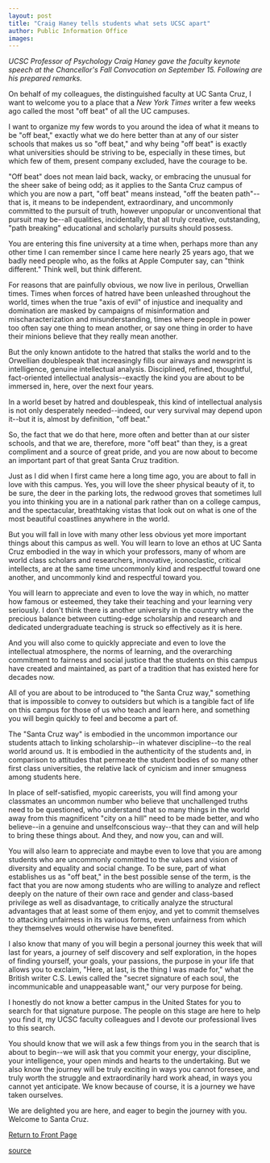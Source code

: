 ```yaml
---
layout: post
title: "Craig Haney tells students what sets UCSC apart"
author: Public Information Office
images:
---
```


_UCSC Professor of Psychology Craig Haney gave the faculty keynote speech at the Chancellor's Fall Convocation on September 15. Following are his prepared remarks._

On behalf of my colleagues, the distinguished faculty at UC Santa Cruz, I want to welcome you to a place that a _New York Times_ writer a few weeks ago called the most "off beat" of all the UC campuses.

I want to organize my few words to you around the idea of what it means to be "off beat," exactly what we do here better than at any of our sister schools that makes us so "off beat," and why being "off beat" is exactly what universities should be striving to be, especially in these times, but which few of them, present company excluded, have the courage to be.

"Off beat" does not mean laid back, wacky, or embracing the unusual for the sheer sake of being odd; as it applies to the Santa Cruz campus of which you are now a part, "off beat" means instead, "off the beaten path"--that is, it means to be independent, extraordinary, and uncommonly committed to the pursuit of truth, however unpopular or unconventional that pursuit may be--all qualities, incidentally, that all truly creative, outstanding, "path breaking" educational and scholarly pursuits should possess.  

You are entering this fine university at a time when, perhaps more than any other time I can remember since I came here nearly 25 years ago, that we badly need people who, as the folks at Apple Computer say, can "think different." Think well, but think different.

For reasons that are painfully obvious, we now live in perilous, Orwellian times. Times when forces of hatred have been unleashed throughout the world, times when the true "axis of evil" of injustice and inequality and domination are masked by campaigns of misinformation and mischaracterization and misunderstanding, times where people in power too often say one thing to mean another, or say one thing in order to have their minions believe that they really mean another.   

But the only known antidote to the hatred that stalks the world and to the Orwellian doublespeak that increasingly fills our airways and newsprint is intelligence, genuine intellectual analysis. Disciplined, refined, thoughtful, fact-oriented intellectual analysis--exactly the kind you are about to be immersed in, here, over the next four years.

In a world beset by hatred and doublespeak, this kind of intellectual analysis is not only desperately needed--indeed, our very survival may depend upon it--but it is, almost by definition, "off beat."   

So, the fact that we do that here, more often and better than at our sister schools, and that we are, therefore, more "off beat" than they, is a great compliment and a source of great pride, and you are now about to become an important part of that great Santa Cruz tradition.  

Just as I did when I first came here a long time ago, you are about to fall in love with this campus. Yes, you will love the sheer physical beauty of it, to be sure, the deer in the parking lots, the redwood groves that sometimes lull you into thinking you are in a national park rather than on a college campus, and the spectacular, breathtaking vistas that look out on what is one of the most beautiful coastlines anywhere in the world.   

But you will fall in love with many other less obvious yet more important things about this campus as well. You will learn to love an ethos at UC Santa Cruz embodied in the way in which your professors, many of whom are world class scholars and researchers, innovative, iconoclastic, critical intellects, are at the same time uncommonly kind and respectful toward one another, and uncommonly kind and respectful toward you.  

You will learn to appreciate and even to love the way in which, no matter how famous or esteemed, they take their teaching and your learning very seriously. I don't think there is another university in the country where the precious balance between cutting-edge scholarship and research and dedicated undergraduate teaching is struck so effectively as it is here.   

And you will also come to quickly appreciate and even to love the intellectual atmosphere, the norms of learning, and the overarching commitment to fairness and social justice that the students on this campus have created and maintained, as part of a tradition that has existed here for decades now.

All of you are about to be introduced to "the Santa Cruz way," something that is impossible to convey to outsiders but which is a tangible fact of life on this campus for those of us who teach and learn here, and something you will begin quickly to feel and become a part of.   

The "Santa Cruz way" is embodied in the uncommon importance our students attach to linking scholarship--in whatever discipline--to the real world around us. It is embodied in the authenticity of the students and, in comparison to attitudes that permeate the student bodies of so many other first class universities, the relative lack of cynicism and inner smugness among students here.

In place of self-satisfied, myopic careerists, you will find among your classmates an uncommon number who believe that unchallenged truths need to be questioned, who understand that so many things in the world away from this magnificent "city on a hill" need to be made better, and who believe--in a genuine and unselfconscious way--that they can and will help to bring these things about. And they, and now you, can and will.  

You will also learn to appreciate and maybe even to love that you are among students who are uncommonly committed to the values and vision of diversity and equality and social change. To be sure, part of what establishes us as "off beat," in the best possible sense of the term, is the fact that you are now among students who are willing to analyze and reflect deeply on the nature of their own race and gender and class-based privilege as well as disadvantage, to critically analyze the structural advantages that at least some of them enjoy, and yet to commit themselves to attacking unfairness in its various forms, even unfairness from which they themselves would otherwise have benefited.   

I also know that many of you will begin a personal journey this week that will last for years, a journey of self discovery and self exploration, in the hopes of finding yourself, your goals, your passions, the purpose in your life that allows you to exclaim, "Here, at last, is the thing I was made for," what the British writer C.S. Lewis called the "secret signature of each soul, the incommunicable and unappeasable want," our very purpose for being.   

I honestly do not know a better campus in the United States for you to search for that signature purpose. The people on this stage are here to help you find it, my UCSC faculty colleagues and I devote our professional lives to this search.  

You should know that we will ask a few things from you in the search that is about to begin--we will ask that you commit your energy, your discipline, your intelligence, your open minds and hearts to the undertaking. But we also know the journey will be truly exciting in ways you cannot foresee, and truly worth the struggle and extraordinarily hard work ahead, in ways you cannot yet anticipate. We know because of course, it is a journey we have taken ourselves.   

We are delighted you are here, and eager to begin the journey with you. Welcome to Santa Cruz.

  

[Return to Front Page][1]

[1]: http://currents.ucsc.edu/

[source](http://www1.ucsc.edu/currents/02-03/09-16/keynote.html "Permalink to keynote")
